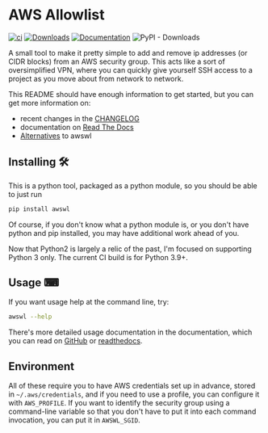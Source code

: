 # AWS Allowlist

[![ci](https://github.com/geoffreywiseman/awswl/actions/workflows/ci.yml/badge.svg)](https://github.com/geoffreywiseman/awswl/actions/workflows/ci.yml)
[![Downloads](https://static.pepy.tech/badge/awswl)](https://pepy.tech/project/awswl)
[![Documentation](https://readthedocs.org/projects/awswl/badge/)](https://awswl.readthedocs.io/en/latest/)
![PyPI - Downloads](https://img.shields.io/pypi/dm/awswl)


A small tool to make it pretty simple to add and remove ip addresses (or CIDR blocks) from an AWS security group. This acts like a sort of oversimplified VPN, where you can quickly give yourself SSH access to a project as you move about from network to network.

This README should have enough information to get started, but you can get more information on:
- recent changes in the [CHANGELOG](CHANGELOG.md)
- documentation on [Read The Docs](https://awswl.readthedocs.io/en/latest/)
- [Alternatives](docs/alternatives.md) to awswl

## Installing 🛠️

This is a python tool, packaged as a python module, so you should be able to just run

```bash
pip install awswl
```    

Of course, if you don't know what a python module is, or you don't have python and pip installed,
you may have additional work ahead of you.

Now that Python2 is largely a relic of the past, I'm focused on supporting Python 3 only. The current CI build is for Python 3.9+.

## Usage ⌨

If you want usage help at the command line, try:

```bash
awswl --help
```

There's more detailed usage documentation in the documentation, which you can read on [GitHub](docs/usage.md) or [readthedocs](https://awswl.readthedocs.io/en/latest/usage/).


## Environment

All of these require you to have AWS credentials set up in advance, stored in
``~/.aws/credentials``, and if you need to use a profile, you can configure it with
``AWS_PROFILE``. If you want to identify the security group using a command-line variable so that
you don't have to put it into each command invocation, you can put it in ``AWSWL_SGID``.

